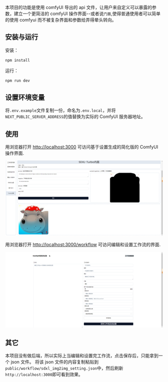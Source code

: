 本项目的功能是使用 comfyUI 导出的 api 文件，让用户来自定义可以暴露的参数，建立一个更简洁的 comfyUI 操作界面--或者说`门面`,使得普通使用者可以简单的使用 comfyui 而不被复杂界面和参数给弄得晕头转向。

## 安装与运行

安装：

```bash
npm install
```

运行：

```bash
npm run dev
```

## 设置环境变量

将`.env.example`文件复制一份，命名为`.env.local`，并将`NEXT_PUBLIC_SERVER_ADDRESS`的值替换为实际的 ComfyUI 服务器地址。

## 使用

用浏览器打开 [http://localhost:3000](http://localhost:3000) 可访问基于设置生成的简化版的 ComfyUI 操作界面.

![工作流使用界面](public/user_interface.png)

用浏览器打开 [http://localhost:3000/workflow](http://localhost:3000/workflow) 可访问编辑和设置工作流的界面.

![工作流编辑界面](public/workflow_editor.png)

## 其它

本项目没有做后端，所以实际上当编辑和设置完工作流，点击保存后，只能拿到一个 json 文件。
将该 json 文件的内容复制粘贴到`public/workflow/sdxl_img2img_setting.json`中，然后刷新`http://localhost:3000`即可看到效果。

